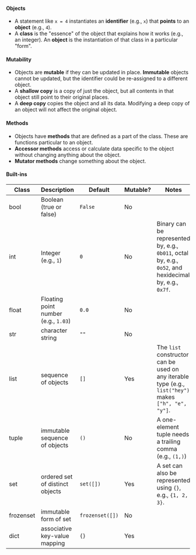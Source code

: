 #### Objects

* A statement like `x = 4` instantiates an **identifier** (e.g., `x`) that **points** to an **object** (e.g., `4`).
* A **class** is the "essence" of the object that explains how it works (e.g., an integer). An **object** is the instantiation of that class in a particular "form".

#### Mutability

* Objects are **mutable** if they can be updated in place. **Immutable** objects cannot be updated, but the identifier could be re-assigned to a different object.
* A **shallow copy** is a copy of just the object, but all contents in that object still point to their original places.
* A **deep copy** copies the object and all its data. Modifying a deep copy of an object will not affect the original object.

#### Methods

* Objects have **methods** that are defined as a part of the class. These are functions particular to an object.
* **Accessor methods** access or calculate data specific to the object without changing anything about the object.
* **Mutator methods** change something about the object.

#### Built-ins

| Class | Description | Default | Mutable? | Notes |
| ----- | ----------- | ------- | -------- | ----- |
| bool | Boolean (true or false) | `False` | No | |
| int | Integer (e.g., `1`) | `0` | No | Binary can be represented by, e.g., `0b011`, octal by, e.g., `0o52`, and hexidecimal by, e.g., `0x7f`. |
| float | Floating point number (e.g., `1.03`) | `0.0` | No | |
| str | character string | `""` | No | |
| list | sequence of objects | `[]` | Yes | The `list` constructor can be used on any iterable type (e.g., `list("hey")` makes `["h", "e", "y"]`. |
| tuple | immutable sequence of objects | `()` | No | A one-element tuple needs a trailing comma (e.g., `(1,)`) |
| set | ordered set of distinct objects | `set([])` | Yes | A set can also be represented using `{}`, e.g., `{1, 2, 3}`. |
| frozenset | immutable form of set | `frozenset([])` | No | |
| dict | associative key-value mapping | `{}` | Yes | |
